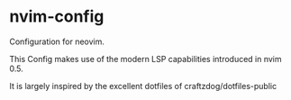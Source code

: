 # nvim-config

Configuration for neovim. 

This Config makes use of the modern LSP capabilities introduced in nvim 0.5.

It is largely inspired by the excellent dotfiles of craftzdog/dotfiles-public

